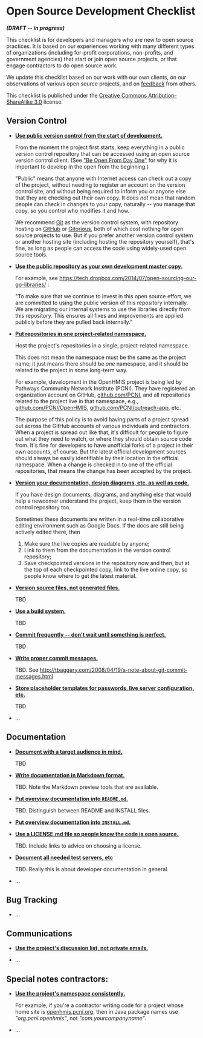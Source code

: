 Open Source Development Checklist
=================================

**_(DRAFT -- in progress)_**

This checklist is for developers and managers who are new to open
source practices.  It is based on our experiences working with many
different types of organizations (including for-profit corporations,
non-profits, and government agencies) that start or join open source
projects, or that engage contractors to do open source work.

We update this checklist based on our work with our own clients, on
our observations of various open source projects, and on
[feedback](https://github.com/OpenTechStrategies/checklist/issues) from others.

This checklist is published under the [Creative Commons Attribution-ShareAlike 3.0](https://creativecommons.org/licenses/by-sa/3.0/) license.

Version Control
---------------

* <a href="#use-public-vc" id="use-public-vc">**Use public version control from the start of development.**</a>

  From the moment the project first starts, keep everything in a
  public version control repository that can be accessed using an open
  source version control client.  (See ["Be Open From Day
  One"](http://opentechstrategies.com/resources#be-open-from-day-one)
  for why it is important to develop in the open from the beginning.)

  "Public" means that anyone with Internet access can check out a copy
  of the project, without needing to register an account on the
  version control site, and without being required to inform you or
  anyone else that they are checking out their own copy.  It does
  _not_ mean that random people can check in changes to your copy,
  naturally -- you manage that copy, so you control who modifies it
  and how.

  We recommend [Git](http://git-scm.com/) as the version control
  system, with repository hosting on [GitHub](https://github.com/) or
  [Gitorious](https://gitorious.org/), both of which cost nothing for
  open source projects to use.  But if you prefer another version
  control system or another hosting site (including hosting the
  repository yourself), that's fine, as long as people can access the
  code using widely-used open source tools.

* <a href="#public-vc-is-master" id="public-vc-is-master">**Use the public repository as your own development master copy.**</a>

  For example, see https://tech.dropbox.com/2014/07/open-sourcing-our-go-libraries/ :

  "To make sure that we continue to invest in this open source effort, we are committed to using the public version of this repository internally. We are migrating our internal systems to use the libraries directly from this repository. This ensures all fixes and improvements are applied publicly before they are pulled back internally."

* <a href="#vc-namespace" id="vc-namespace">**Put repositories in one project-related namespace.**</a>

  Host the project's repositories in a single, project-related
  namespace.

  This does not mean the namespace must be the same as the project
  name; it just means there should be _one_ namespace, and it should
  be related to the project in some long-term way.

  For example, development in the OpenHMIS project is being led by
  Pathways Community Network Institute (PCNI).  They have registered
  an organization account on GitHub,
  [github.com/PCNI](https://github.com/PCNI/), and all repositories
  related to the project live in that namespace, e.g.,
  [github.com/PCNI/OpenHMIS](https://github.com/PCNI/OpenHMIS),
  [github.com/PCNI/outreach-app](https://github.com/PCNI/outreach-app),
  etc.

  The purpose of this policy is to avoid having parts of a project
  spread out across the GitHub accounts of various individuals and
  contractors.  When a project is spread out like that, it's difficult
  for people to figure out what they need to watch, or where they
  should obtain source code from.  It's fine for developers to have
  unofficial forks of a project in their own accounts, of course.  But
  the latest official development sources should always be easily
  identifiable by their location in the official namespace.  When a
  change is checked in to one of the official repositories, that means
  the change has been accepted by the project.

* <a href="#vc-docs-etc" id="vc-docs-etc" >**Version your documentation, design diagrams, etc, as well as code.**</a>

  If you have design documents, diagrams, and anything else that would
  help a newcomer understand the project, keep them in the version
  control repository too.

  Sometimes these documents are written in a real-time collaborative
  editing environment such as Google Docs.  If the docs are still
  being actively edited there, then

  1. Make sure the live copies are readable by anyone;
  2. Link to them from the documentation in the version control repository;
  3. Save checkpointed versions in the repository now and then,
     but at the top of each checkpointed copy, link to the live online
     copy, so people know where to get the latest material.

* <a href="#vc-sources-only" id="vc-sources-only" >**Version source files, not generated files.**</a>

  TBD

* <a href="#build-system" id="build-system" >**Use a build system.**</a>

  TBD

* <a href="#commit-often" id="commit-often" >**Commit frequently -- don't wait until something is perfect.**</a>

  TBD

* <a href="#commit-messages" id="commit-messages" >**Write proper commit messages.**</a>

  TBD.  See http://tbaggery.com/2008/04/19/a-note-about-git-commit-messages.html

* <a href="#placeholders-for-sensitive-data" id="placeholders-for-sensitive-data" >**Store placeholder templates for passwords, live server configuration, etc.**</a>

  TBD

* ...

Documentation
-------------

* <a href="#doc-audience" id="doc-audience" >**Document with a target audience in mind.**</a>

  TBD

* <a href="#doc-format" id="doc-format" >**Write documentation in Markdown format.**</a>

  TBD.  Note the Markdown preview tools that are available.

* <a href="#overview-in-readme" id="overview-in-readme" >**Put overview documentation into `README.md`.**</a>

  TBD.  Distinguish between README and INSTALL files.

* <a href="#separate-install-doc" id="separate-install-doc" >**Put overview documentation into `INSTALL.md`.**</a>

* <a href="#publish-license" id="publish-license" >**Use a LICENSE.md file so people know the code is open source.**</a>

  TBD.  Include links to advice on choosing a license.

* <a href="#dev-docs" id="dev-docs" >**Document all needed test servers, etc**</a>

  TBD.  Really this is about developer documentation in general.

* ...

Bug Tracking
------------

* ...

Communications
--------------

* <a href="#use-project-forums" id="use-project-forums" >**Use the project's discussion list, not private emails.**</a>

* ...

Special notes contractors:
--------------------------

* <a href="#use-right-namespace" id="use-right-namespace" >**Use the project's namespace consistently.**</a>

   For example, if you're a contractor writing code for a project
   whose home site is [openhmis.pcni.org](http://openhmis.pcni.org/),
   then in Java package names use _"org.pcni.openhmis"_, not
   _"com.yourcompanyname"_.

* ...
